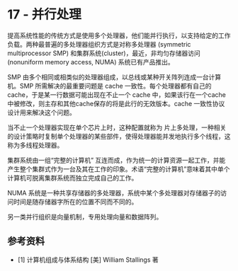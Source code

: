 # 17 - 并行处理

提高系统性能的传统方式是使用多个处理器，他们能并行执行，以支持给定的工作负载。两种最普遍的多处理器组织方式是对称多处理器 (symmetric multiprocessor SMP) 和集群系统(cluster)，最近，非均匀存储器访问 (nonuniform memory access, NUMA) 系统已有产品推出。

SMP 由多个相同或相类似的处理器组成，以总线或某种开关阵列连成一台计算机。SMP 所需解决的最重要问题是 cache 一致性。每个处理器都有自己的cache，于是某一行数据可能出现在不止一个 cache 中，如果该行在一个cache中被修改，则主存和其他cache保存的将是此行的无效版本。cache 一致性协议设计用来解决这个问题。

当不止一个处理器实现在单个芯片上时，这种配置就称为 片上多处理，一种相关的设计策略时复制单个处理器的某些部件，使得处理器能并发地执行多个线程，这称为多线程处理器。

集群系统由一组“完整的计算机” 互连而成，作为统一的计算资源一起工作，并能产生整个集群式作为一台及其在工作的印象。术语“完整的计算机”意味着其中单个计算机可脱离集群系统而独立完成自己的工作。

NUMA 系统是一种共享存储器的多处理器，系统中某个多处理器对存储器子的访问时间是随存储器字所在的位置不同而不同的。

另一类并行组织是向量机制，专用处理向量和数据阵列。

## 参考资料

- [1] 计算机组成与体系结构 [美] William Stallings 著
